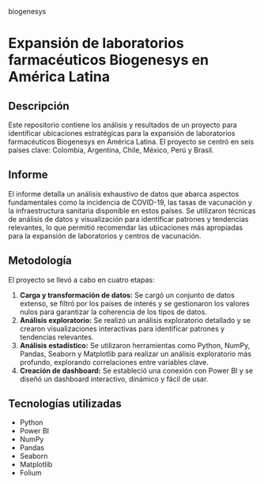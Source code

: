 biogenesys

# Expansión de laboratorios farmacéuticos Biogenesys en América Latina

## Descripción

Este repositorio contiene los análisis y resultados de un proyecto para identificar ubicaciones estratégicas para la expansión de laboratorios farmacéuticos Biogenesys en América Latina. El proyecto se centró en seis países clave: Colombia, Argentina, Chile, México, Perú y Brasil.

## Informe

El informe detalla un análisis exhaustivo de datos que abarca aspectos fundamentales como la incidencia de COVID-19, las tasas de vacunación y la infraestructura sanitaria disponible en estos países. Se utilizaron técnicas de análisis de datos y visualización para identificar patrones y tendencias relevantes, lo que permitió recomendar las ubicaciones más apropiadas para la expansión de laboratorios y centros de vacunación.

## Metodología

El proyecto se llevó a cabo en cuatro etapas:

1. **Carga y transformación de datos:** Se cargó un conjunto de datos extenso, se filtró por los países de interés y se gestionaron los valores nulos para garantizar la coherencia de los tipos de datos.
2. **Análisis exploratorio:** Se realizó un análisis exploratorio detallado y se crearon visualizaciones interactivas para identificar patrones y tendencias relevantes.
3. **Análisis estadístico:** Se utilizaron herramientas como Python, NumPy, Pandas, Seaborn y Matplotlib para realizar un análisis exploratorio más profundo, explorando correlaciones entre variables clave.
4. **Creación de dashboard:** Se estableció una conexión con Power BI y se diseñó un dashboard interactivo, dinámico y fácil de usar.

## Tecnologías utilizadas

* Python
* Power BI
* NumPy
* Pandas
* Seaborn
* Matplotlib
* Folium
